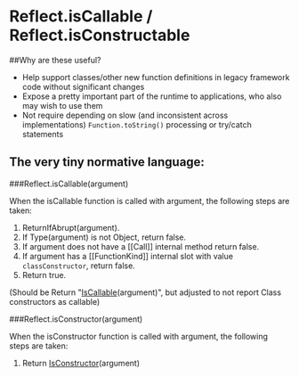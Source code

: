 Reflect.isCallable / Reflect.isConstructable
============================================

##Why are these useful?

- Help support classes/other new function definitions in legacy framework code without significant changes
- Expose a pretty important part of the runtime to applications, who also may wish to use them
- Not require depending on slow (and inconsistent across implementations) `Function.toString()` processing or try/catch statements

## The very tiny normative language:

###Reflect.isCallable(argument)

When the isCallable function is called with argument, the following steps are taken:

1. ReturnIfAbrupt(argument).
2. If Type(argument) is not Object, return false.
3. If argument does not have a [[Call]] internal method return false.
4. If argument has a [[FunctionKind]] internal slot with value `classConstructor`, return false.
5. Return true.

(Should be Return "[IsCallable](https://people.mozilla.org/~jorendorff/es6-draft.html#sec-iscallable)(argument)", but adjusted to not report Class constructors as callable)

###Reflect.isConstructor(argument)

When the isConstructor function is called with argument, the following steps are taken:

1. Return [IsConstructor](https://people.mozilla.org/~jorendorff/es6-draft.html#sec-isconstructor)(argument)

